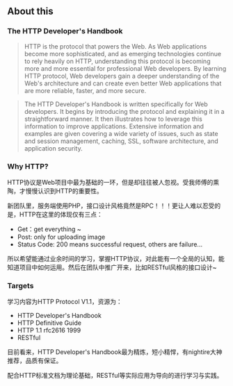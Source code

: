 ## About this

### The HTTP Developer's Handbook

> HTTP is the protocol that powers the Web. As Web applications become more sophisticated, and as emerging technologies continue to rely heavily on HTTP, understanding this protocol is becoming more and more essential for professional Web developers. By learning HTTP protocol, Web developers gain a deeper understanding of the Web's architecture and can create even better Web applications that are more reliable, faster, and more secure.

> The HTTP Developer's Handbook is written specifically for Web developers. It begins by introducing the protocol and explaining it in a straightforward manner. It then illustrates how to leverage this information to improve applications. Extensive information and examples are given covering a wide variety of issues, such as state and session management, caching, SSL, software architecture, and application security.

### Why HTTP?
HTTP协议是Web项目中最为基础的一环，但是却往往被人忽视。受我师傅的熏陶，才慢慢认识到HTTP的重要性。

新团队里，服务端使用PHP，接口设计风格竟然是RPC！！！更让人难以忍受的是，HTTP在这里的体现仅有三点：

- Get：get everything ~
- Post: only for uploading image
- Status Code: 200 means successful request, others are failure...

所以希望能通过业余时间的学习，掌握HTTP协议，对此能有一个全局的认知，能知道项目中如何运用。然后在团队中推广开来，比如RESTful风格的接口设计~

### Targets

学习内容为HTTP Protocol V1.1，资源为：

- HTTP Developer's Handbook
- HTTP Definitive Guide
- HTTP 1.1 rfc2616 1999
- RESTful

目前看来，HTTP Developer's Handbook最为精炼，短小精悍，有nightire大神推荐，品质有保证。

配合HTTP标准文档为理论基础，RESTful等实际应用为导向的进行学习与实践。